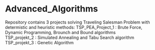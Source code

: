 # Advanced_Algorithms
Repository contains 3 projects solving Traveling Salesman Problem with determistic and heuristic methods:
TSP_PEA_Project_1 : Brute Force, Dynamic Programming, Brounch and Bound algorithms  
TSP_projekt_2 : Simulated Annealing and Tabu Search algorithm  
TSP_projekt_3 : Genetic Algorithm  
